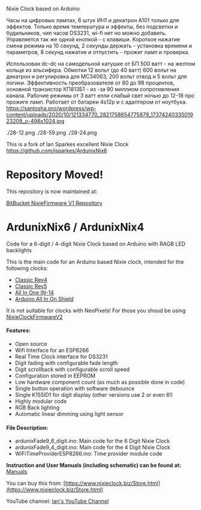 Nixie Clock based on Arduino

Часы на цифровых лампах, 6 штук ИН1 и декатрон А101 только для эффектов.
Только время температура и эффекты, без подсветки и будильников, чип часов DS3231, wi-fi нет но можно добавить.
Управляется так же одной кнопкой - с клавиши. Короткое нажатие смена режима на 10 секунд, 2 секунды держать - установка времени и параметров, 8 секунд нажатие и отпустить - прожиг ламп и проверка.

Использован  dc-dc  на самодельной катушке от БП 500 ватт - на желтом кольце из альсифера.
Обмотки 12 вольт (до 40 ватт) 600 вольт на декатрон и регулировка для MC34063, 200 вольт отвод и 5 вольт для логики.
Эффективность преобразователя от 80 до 98 процентов, основной транзистор КП813Б1 - из -за 90 миллиом сопротивления канала. 
Рабочие режимы от 3 ватт елли слабый свет ночью до 12-18 про прожиге ламп.
Работает от батареи 4s12p и с адаптером от ноутбука.
https://santosha.pro/wordpress/wp-content/uploads/2020/10/121334770_2821758654775879_1737424033501923208_o-498x1024.jpg

./28-12.png
./28-59.png
./28-24.png

This is a fork of Ian Sparkes excellent Nixie Clock
https://github.com/isparkes/ArdunixNix6



# Repository Moved!

This repository is now maintained at:

[BitBucket NixieFirmware V1 Repository](https://bitbucket.org/isparkes/nixiefirmwarev1)


# ArdunixNix6 / ArdunixNix4
Code for a 6-digit / 4-digit Nixie Clock based on Arduino with RAGB LED backlights

This is the main code for an Arduino based Nixie clock, intended for the following clocks:
- [Classic Rev4](https://www.nixieclock.biz/StoreClassic.html)
- [Classic Rev5](https://www.nixieclock.biz/StoreClassicRev5.html)
- [All In One IN-14](https://www.nixieclock.biz/StoreAllInOne.html)
- [Arduino All In On Shield](https://www.nixieclock.biz/StoreArduinoAllInOne.html)

It is not suitable for clocks with NeoPixels! For those you shoud be using [NixieClockFirmwareV2](https://bitbucket.org/isparkes/nixiefirmwarev2)

#### Features:
- Open source
- Wifi Interface for an ESP8266
- Real Time Clock interface for DS3231
- Digit fading with configurable fade length
- Digit scrollback with configurable scroll speed
- Configuration stored in EEPROM
- Low hardware component count (as much as possible done in code)
- Single button operation with software debounce
- Single K155ID1 for digit display (other versions use 2 or even 6!)
- Highly modular code
- RGB Back lighting
- Automatic linear dimming using light sensor


#### File Description:
- ardunixFade9_6_digit.ino: Main code for the 6 Digit Nixie Clock
- ardunixFade9_4_digit.ino: Main code for the 4 Digit Nixie Clock
- WiFiTimeProviderESP8266.ino: Time provider module code

**Instruction and User Manuals (including schematic) can be found at:** [Manuals](https://www.nixieclock.biz/Manuals.html)

You can buy this from: [https://www.nixieclock.biz/Store.html](https://www.nixieclock.biz/Store.html)

YouTube channel: [Ian's YouTube Channel](https://www.youtube.com/channel/UCiC34G8yl0mN2BK-LzPw0ew?view_as=subscriber)

